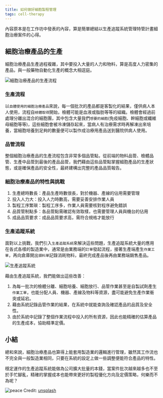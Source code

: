 ```yaml
---
title: 如何做好細胞製程管理
tags: cell-therapy
---
```


內容原本是在工作坊中發表的內容，算是簡單總結以生產追蹤系統管理特管計畫細胞治療案件的心得。

## 細胞治療產品的生產

細胞治療產品生產過程複雜，其中要投入大量的人力和物料，算是高度人力密集的產品，與一般藥物自動化生產的概念大相逕庭。

![細胞治療產品的生產流程](https://i.imgur.com/ljMIjky.png)

### 生產流程

以`自體使用的細胞治療產品`來說，每一個批次的產品都是客製化的結果，僅供病人本人使用，流程自`檢體取得`開始，檢體可能是血液或脂肪等等的組織。檢體會經過前處理分離出混合的細胞團，其中包含大量我們`想要的細胞`(免疫細胞、幹細胞或纖維母細胞等等)，這些細胞會被冷凍儲存起來，當病人有治療需求時再解凍出來培養，當細胞培養到足夠的數量便可以製作成治療用產品送到醫院供病人使用。

### 品管流程

整個細胞治療產品的生產流程包含非常多個品管點，從前端的物料品管、檢體品管、生產中品管到最後的產品品管，我們藉由這些品管點掌握細胞產品的生產狀態，或是確保產品的安全性，最終建構出完整的產品品質報告。

### 細胞治療產品的特性與挑戰

1. 生產總時數長：產品生產時數很長，對於機器、產線的佔用需要管理
2. 投入人力大：投入人力時數高，需要妥善安排作業人員
3. 製程工序繁瑣：製程工序多，作業人員需要核對程序避免錯誤
4. 品質管制點多：各品管點需確認有效取樣，也需要管理人員與機台的佔用
5. 成品品質要求：成品品質要求高，需符合規格才能放行

### 生產追蹤系統

面對以上挑戰，我們引入`生產追蹤系統`來解決這些問題，生產追蹤系統大量的應用在各式各樣的製造業中，通常是由業務端的`訂單`發起流程，接著生產端產生`作業工單`，再向倉庫開出`領料單`記錄消耗物料，最終完成產品後再由業務端銷售產品。

![生產追蹤系統](https://i.imgur.com/LPtnAVM.png)

藉由生產追蹤系統，我們能做出這些改善：

1. 為每一批次的檢體分離、細胞培養、細胞放行、品管作業甚至是自製試劑產生`作業工單`，也能分配人員、機器、產線及物料等資源，盡可能避免生產作業衝突或延宕。
2. 藉由系統記錄品管作業的結果，在系統中就能查詢及確認產品的品質及安全性。
3. 由於系統中記錄了整個作業流程中投入的所有資源，因此也能精確的估算產品的生產成本，協助精準定價。

## 小結

總和來說，細胞治療產品也算得上能套用製造業的邏輯進行管理，雖然其工作流也不完全與一般製造業相同，只要在系統的設定上做一些調整便能符合產品的特性。

穩定運作的生產追蹤系統能做為公司擴大批量的本錢，當案件批次越來越多也不至於手忙腳亂，精確的掌握成本也能帶來更好的製程優化方向及定價策略，何樂而不為呢？

![peace](https://i.imgur.com/CaJj1gX.png)
Credit: [unsplash](https://unsplash.com/photos/qg6MDcCWBfM)